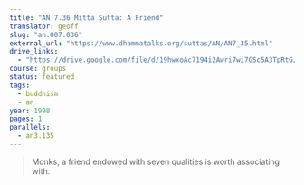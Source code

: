 ```yaml
---
title: "AN 7.36 Mitta Sutta: A Friend"
translator: geoff
slug: "an.007.036"
external_url: "https://www.dhammatalks.org/suttas/AN/AN7_35.html"
drive_links:
  - "https://drive.google.com/file/d/19hwxoAc7194i2Awri7wi7GSc5A3TpRtG/view?usp=drivesdk"
course: groups
status: featured
tags:
  - buddhism
  - an
year: 1998
pages: 1
parallels:
  - an3.135
---
```


> Monks, a friend endowed with seven qualities is worth associating with.

